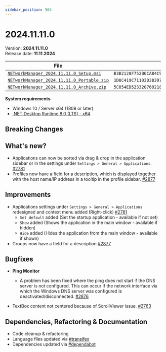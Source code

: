 ```yaml
---
sidebar_position: 984
---
```


# 2024.11.11.0

Version: **2024.11.11.0** <br />
Release date: **11.11.2024**

| File                                                                                                                                                                 | `SHA256`                                                           |
| -------------------------------------------------------------------------------------------------------------------------------------------------------------------- | ------------------------------------------------------------------ |
| [`NETworkManager_2024.11.11.0_Setup.msi`](https://github.com/BornToBeRoot/NETworkManager/releases/download/2024.11.11.0/NETworkManager_2024.11.11.0_Setup.msi)       | `B3B2128F752B6CA84C9FE0B84CA279C284AEB3BB479508E546633BF34E59A125` |
| [`NETworkManager_2024.11.11.0_Portable.zip`](https://github.com/BornToBeRoot/NETworkManager/releases/download/2024.11.11.0/NETworkManager_2024.11.11.0_Portable.zip) | `1D0C419C71103038397F3A0E14914B3DB1194164153448BFE57E261D093D7D55` |
| [`NETworkManager_2024.11.11.0_Archive.zip`](https://github.com/BornToBeRoot/NETworkManager/releases/download/2024.11.11.0/NETworkManager_2024.11.11.0_Archive.zip)   | `5C054ED5233207692187E1355E581F3CA226EF6BB0C551141E795C06B86832FA` |

**System requirements**

- Windows 10 / Server x64 (1809 or later)
- [.NET Desktop Runtime 8.0 (LTS) - x64](https://dotnet.microsoft.com/en-us/download/dotnet/8.0/runtime)

## Breaking Changes

## What's new?

- Applications can now be sorted via drag & drop in the application sidebar or in the settings under `Settings > General > Applications`. [#2781](https://github.com/BornToBeRoot/NETworkManager/pull/2781)
- Profiles now have a field for a description, which is displayed together with the host name/IP address in a tooltip in the profile sidebar. [#2877](https://github.com/BornToBeRoot/NETworkManager/pull/2877)

## Improvements

- Applications settings under `Settings > General > Applications` redesigned and context menu added (Right-click) [#2781](https://github.com/BornToBeRoot/NETworkManager/pull/2781)
  - `Set default` added (Set the startup application - available if not set)
  - `Show` added (Shows the application in the main window - available if hidden)
  - `Hide` added (Hides the application from the main window - available if shown)
- Groups now have a field for a description [#2877](https://github.com/BornToBeRoot/NETworkManager/pull/2877)

## Bugfixes

- **Ping Monitor**

  - A problem has been fixed where the ping does not start if the DNS server is not configured. This can occur if the network interface via which the Windows DNS server was configured is deactivated/disconnected. [#2876](https://github.com/BornToBeRoot/NETworkManager/pull/2876)

- TextBox content not centered because of ScrollViewer issue. [#2763](https://github.com/BornToBeRoot/NETworkManager/pull/2763)

## Dependencies, Refactoring & Documentation

- Code cleanup & refactoring
- Language files updated via [#transifex](https://github.com/BornToBeRoot/NETworkManager/pulls?q=author%3Aapp%2Ftransifex-integration)
- Dependencies updated via [#dependabot](https://github.com/BornToBeRoot/NETworkManager/pulls?q=author%3Aapp%2Fdependabot)
